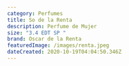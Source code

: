 ```yaml
---
category: Perfumes
title: So de la Renta
description: Perfume de Mujer
size: "3.4 EDT SP "
brand: Oscar de la Renta
featuredImage: /images/renta.jpeg
dateCreated: 2020-10-19T04:04:50.346Z
---
```

